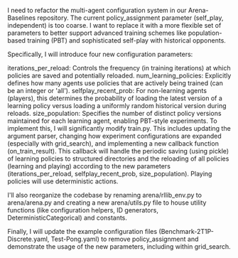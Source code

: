 I need to refactor the multi-agent configuration system in our Arena-Baselines repository. The current policy_assignment parameter (self_play, independent) is too coarse. I want to replace it with a more flexible set of parameters to better support advanced training schemes like population-based training (PBT) and sophisticated self-play with historical opponents.

Specifically, I will introduce four new configuration parameters:

iterations_per_reload: Controls the frequency (in training iterations) at which policies are saved and potentially reloaded.
num_learning_policies: Explicitly defines how many agents use policies that are actively being trained (can be an integer or 'all').
selfplay_recent_prob: For non-learning agents (players), this determines the probability of loading the latest version of a learning policy versus loading a uniformly random historical version during reloads.
size_population: Specifies the number of distinct policy versions maintained for each learning agent, enabling PBT-style experiments.
To implement this, I will significantly modify train.py. This includes updating the argument parser, changing how experiment configurations are expanded (especially with grid_search), and implementing a new callback function (on_train_result). This callback will handle the periodic saving (using pickle) of learning policies to structured directories and the reloading of all policies (learning and playing) according to the new parameters (iterations_per_reload, selfplay_recent_prob, size_population). Playing policies will use deterministic actions.

I'll also reorganize the codebase by renaming arena/rllib_env.py to arena/arena.py and creating a new arena/utils.py file to house utility functions (like configuration helpers, ID generators, DeterministicCategorical) and constants.

Finally, I will update the example configuration files (Benchmark-2T1P-Discrete.yaml, Test-Pong.yaml) to remove policy_assignment and demonstrate the usage of the new parameters, including within grid_search.
